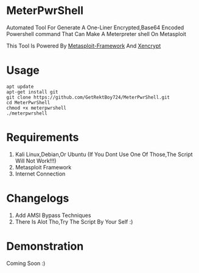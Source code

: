 # MeterPwrShell
Automated Tool For Generate A One-Liner Encrypted,Base64 Encoded Powershell command That Can Make A Meterpreter shell On Metasploit

This Tool Is Powered By [Metasploit-Framework](https://github.com/rapid7/metasploit-framework) And [Xencrypt](https://github.com/the-xentropy/xencrypt)
# Usage
```
apt update
apt-get install git
git clone https://github.com/GetRektBoy724/MeterPwrShell.git
cd MeterPwrShell
chmod +x meterpwrshell
./meterpwrshell
```
# Requirements
1. Kali Linux,Debian,Or Ubuntu (If You Dont Use One Of Those,The Script Will Not Work!!!)
2. Metasploit Framework
3. Internet Connection

# Changelogs
1. Add AMSI Bypass Techniques
2. There Is Alot Tho,Try The Script By Your Self :)

# Demonstration
Coming Soon :)
